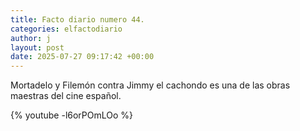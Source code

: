 ```yaml
---
title: Facto diario numero 44.
categories: elfactodiario
author: j
layout: post
date: 2025-07-27 09:17:42 +00:00
---
```

Mortadelo y Filemón contra Jimmy el cachondo es una de las obras maestras del cine español.

{% youtube -l6orPOmLOo %}
